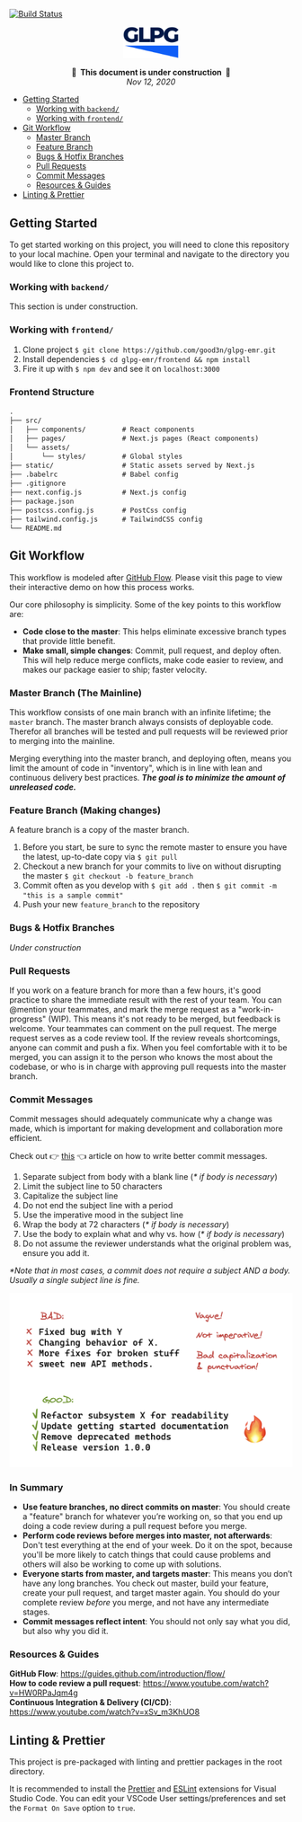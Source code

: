 [![Build Status](https://travis-ci.com/good3n/glpg-emr.svg?token=Ajhq2zsPfJntvQq82mND&branch=master)](https://travis-ci.com/good3n/glpg-emr)

<p align="center">
<img src="./frontend/public/logo.svg" alt="GLPG" width="100"/>
</p>

<p align="center">
<strong>🚧&nbsp;&nbsp;This document is under construction&nbsp;&nbsp;🚧</strong>
<br/>
<em>Nov 12, 2020</em>
</p>

- [Getting Started](#getting-started)
  - [Working with `backend/`](#working-with-backend)
  - [Working with `frontend/`](#working-with-frontend)
- [Git Workflow](#git-workflow)
  - [Master Branch](#master-branch-the-mainline)
  - [Feature Branch](#feature-branch-making-changes)
  - [Bugs & Hotfix Branches](#bugs--hotfix-branches)
  - [Pull Requests](#pull-requests)
  - [Commit Messages](#commit-messages)
  - [Resources & Guides](#resources--guides)
- [Linting & Prettier](#linting--prettier)

## Getting Started

To get started working on this project, you will need to clone this repository to your local machine. Open your terminal and navigate to the directory you would like to clone this project to.

### Working with `backend/`

This section is under construction.

### Working with `frontend/`

1. Clone project `$ git clone https://github.com/good3n/glpg-emr.git`
2. Install dependencies `$ cd glpg-emr/frontend && npm install`
3. Fire it up with `$ npm dev` and see it on `localhost:3000`

### Frontend Structure

```
.
├── src/
│   ├── components/         # React components
│   ├── pages/              # Next.js pages (React components)
│   └── assets/
│       └── styles/         # Global styles
├── static/                 # Static assets served by Next.js
├── .babelrc                # Babel config
├── .gitignore
├── next.config.js          # Next.js config
├── package.json
├── postcss.config.js       # PostCss config
├── tailwind.config.js      # TailwindCSS config
└── README.md
```

## Git Workflow

This workflow is modeled after [GitHub Flow](https://guides.github.com/introduction/flow/). Please visit this page to view their interactive demo on how this process works.

Our core philosophy is simplicity. Some of the key points to this workflow are:

- **Code close to the master**: This helps eliminate excessive branch types that provide little benefit.
- **Make small, simple changes**: Commit, pull request, and deploy often. This will help reduce merge conflicts, make code easier to review, and makes our package easier to ship; faster velocity.

### Master Branch (The Mainline)

This workflow consists of one main branch with an infinite lifetime; the `master` branch. The master branch always consists of deployable code. Therefor all branches will be tested and pull requests will be reviewed prior to merging into the mainline.

Merging everything into the master branch, and deploying often, means you limit the amount of code in "inventory", which is in line with lean and continuous delivery best practices. **_The goal is to minimize the amount of unreleased code._**

### Feature Branch (Making changes)

A feature branch is a copy of the master branch.

1. Before you start, be sure to sync the remote master to ensure you have the latest, up-to-date copy via `$ git pull`
2. Checkout a new branch for your commits to live on without disrupting the master `$ git checkout -b feature_branch`
3. Commit often as you develop with `$ git add .` then `$ git commit -m "this is a sample commit"`
4. Push your new `feature_branch` to the repository

### Bugs & Hotfix Branches

_Under construction_

### Pull Requests

If you work on a feature branch for more than a few hours, it's good practice to share the immediate result with the rest of your team. You can @mention your teammates, and mark the merge request as a "work-in-progress" (WIP). This means it's not ready to be merged, but feedback is welcome. Your teammates can comment on the pull request. The merge request serves as a code review tool. If the review reveals shortcomings, anyone can commit and push a fix. When you feel comfortable with it to be merged, you can assign it to the person who knows the most about the codebase, or who is in charge with approving pull requests into the master branch.

### Commit Messages

Commit messages should adequately communicate why a change was made, which is important for making development and collaboration more efficient.

Check out 👉&nbsp;[this](https://chris.beams.io/posts/git-commit/)&nbsp;👈 article on how to write better commit messages.

1. Separate subject from body with a blank line (_\* if body is necessary_)
2. Limit the subject line to 50 characters
3. Capitalize the subject line
4. Do not end the subject line with a period
5. Use the imperative mood in the subject line
6. Wrap the body at 72 characters (_\* if body is necessary_)
7. Use the body to explain what and why vs. how (_\* if body is necessary_)
8. Do not assume the reviewer understands what the original problem was, ensure you add it.

_\*Note that in most cases, a commit does not require a subject AND a body. Usually a single subject line is fine._

<p align="center">
<img src="./docs/images/commit-messages.png" alt="Commit Messages" width="600" style="max-width: 100%;"/>
</p>

### In Summary

- **Use feature branches, no direct commits on master**: You should create a "feature" branch for whatever you’re working on, so that you end up doing a code review during a pull request before you merge.
- **Perform code reviews before merges into master, not afterwards**: Don't test everything at the end of your week. Do it on the spot, because you'll be more likely to catch things that could cause problems and others will also be working to come up with solutions.
- **Everyone starts from master, and targets master**: This means you don’t have any long branches. You check out master, build your feature, create your pull request, and target master again. You should do your complete review _before_ you merge, and not have any intermediate stages.
- **Commit messages reflect intent**: You should not only say what you did, but also why you did it.

### Resources & Guides

**GitHub Flow**: https://guides.github.com/introduction/flow/  
**How to code review a pull request**: https://www.youtube.com/watch?v=HW0RPaJqm4g  
**Continuous Integration & Delivery (CI/CD)**: https://www.youtube.com/watch?v=xSv_m3KhUO8

## Linting & Prettier

This project is pre-packaged with linting and prettier packages in the root directory.

It is recommended to install the [Prettier](https://marketplace.visualstudio.com/items?itemName=esbenp.prettier-vscode) and [ESLint](https://marketplace.visualstudio.com/items?itemName=dbaeumer.vscode-eslint) extensions for Visual Studio Code. You can edit your VSCode User settings/preferences and set the `Format On Save` option to `true`.
